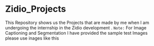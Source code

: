 # Zidio_Projects
This Repository shows us the Projects that are made by me when I am undergoing the internship in the Zidio development .
`Note:`
For Image Captioning and Segmentation I have provided the sample test Images please use inages like this
